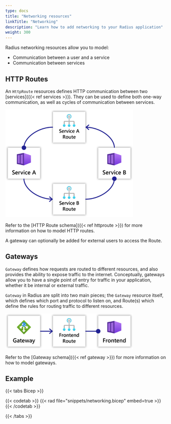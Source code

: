 ```yaml
---
type: docs
title: "Networking resources"
linkTitle: "Networking"
description: "Learn how to add networking to your Radius application"
weight: 300
---
```


Radius networking resources allow you to model:

- Communication between a user and a service
- Communication between services

## HTTP Routes

An `HttpRoute` resources defines HTTP communication between two [services]({{< ref services >}}). They can be used to define both one-way communication, as well as cycles of communication between services.

<img src="networking-cycles.png" style="width:400px" alt="Diagram of Radius service-to-service networking with cycles" /><br />

Refer to the [HTTP Route schema]({{< ref httproute >}}) for more information on how to model HTTP routes.

A gateway can optionally be added for external users to access the Route.

## Gateways

`Gateway` defines how requests are routed to different resources, and also provides the ability to expose traffic to the internet. Conceptually, gateways allow you to have a single point of entry for  traffic in your application, whether it be internal or external traffic.

`Gateway` in Radius are split into two main pieces; the `Gateway` resource itself, which defines which port and protocol to listen on, and Route(s) which define the rules for routing traffic to different resources.

<img src="networking-gateways.png" style="width:400px" alt="Diagram of Radius gateways" /><br />

Refer to the [Gateway schema]({{< ref gateway >}}) for more information on how to model gateways.

## Example

{{< tabs Bicep >}}

{{< codetab >}}
{{< rad file="snippets/networking.bicep" embed=true >}}
{{< /codetab >}}

{{< /tabs >}}
